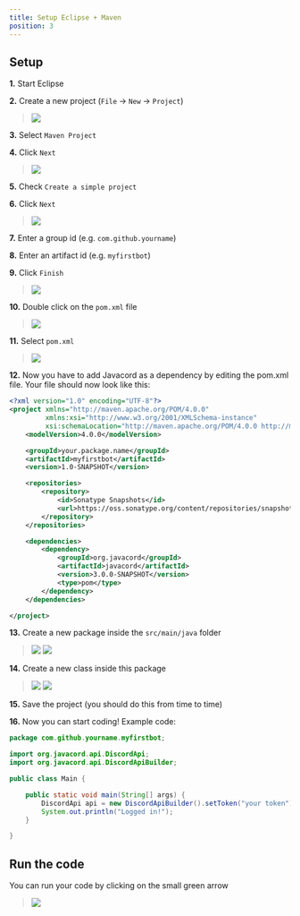 ```yaml
---
title: Setup Eclipse + Maven
position: 3
---
```

## Setup

**1.** Start Eclipse

**2.** Create a new project (`File` -> `New` -> `Project`)
>![](https://i.imgur.com/hYeYxen.png)

**3.** Select `Maven Project`

**4.** Click `Next`

>![](https://i.imgur.com/CeHy9HK.png)

**5.** Check `Create a simple project`

**6.** Click `Next`

>![](https://i.imgur.com/xxbGmr6.png)

**7.** Enter a group id (e.g. `com.github.yourname`)

**8.** Enter an artifact id (e.g. `myfirstbot`)

**9.** Click `Finish`

>![](https://i.imgur.com/JSV9yrl.png)

**10.** Double click on the `pom.xml` file

>![](https://i.imgur.com/NCAALIt.png)

**11.** Select `pom.xml`

>![](https://i.imgur.com/kbdtiLJ.png)

**12.** Now you have to add Javacord as a dependency by editing the pom.xml file. Your file should now look like this:

```xml
<?xml version="1.0" encoding="UTF-8"?>
<project xmlns="http://maven.apache.org/POM/4.0.0"
         xmlns:xsi="http://www.w3.org/2001/XMLSchema-instance"
         xsi:schemaLocation="http://maven.apache.org/POM/4.0.0 http://maven.apache.org/xsd/maven-4.0.0.xsd">
    <modelVersion>4.0.0</modelVersion>

    <groupId>your.package.name</groupId>
    <artifactId>myfirstbot</artifactId>
    <version>1.0-SNAPSHOT</version>

    <repositories>
        <repository>
            <id>Sonatype Snapshots</id>
            <url>https://oss.sonatype.org/content/repositories/snapshots/</url>
        </repository>
    </repositories>

    <dependencies>
        <dependency>
            <groupId>org.javacord</groupId>
            <artifactId>javacord</artifactId>
            <version>3.0.0-SNAPSHOT</version>
            <type>pom</type>
        </dependency>
    </dependencies>

</project>
```

**13.** Create a new package inside the `src/main/java` folder

>![](https://i.imgur.com/Z1QNuQf.png)
>![](https://i.imgur.com/RKJc0yU.png)

**14.** Create a new class inside this package

>![](https://i.imgur.com/eUmumlz.png)
>![](https://i.imgur.com/GsPFaag.png)

**15.**  Save the project (you should do this from time to time)

>[](https://i.imgur.com/Ht5UT8S.png)

**16.** Now you can start coding! Example code:
```java
package com.github.yourname.myfirstbot;

import org.javacord.api.DiscordApi;
import org.javacord.api.DiscordApiBuilder;

public class Main {

    public static void main(String[] args) {
        DiscordApi api = new DiscordApiBuilder().setToken("your token").login().join();
        System.out.println("Logged in!");
    }

}
```

## Run the code

You can run your code by clicking on the small green arrow
>![](https://i.imgur.com/rsIHH9M.png)